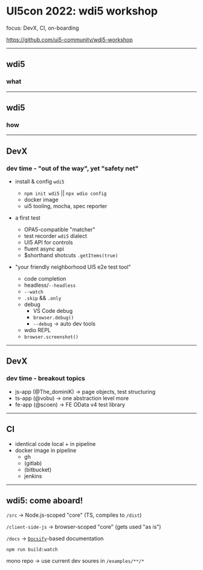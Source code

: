 # UI5con 2022: wdi5 workshop

focus: DevX, CI, on-boarding

<https://github.com/ui5-community/wdi5-workshop>

---

## wdi5

### what

---

## wdi5

### how

---

## DevX

### dev time - "out of the way", yet "safety net"

- install & config `wdi5`
  - `npm init wdi5` || `npx wdio config`
  - docker image
  - ui5 tooling, mocha, spec reporter

- a first test
  - OPA5-compatible "matcher"
  - test recorder `wdi5` dialect
  - UI5 API for controls
  - fluent async api
  - $shorthand shotcuts `.getItems(true)`
- "your friendly neighborhood UI5 e2e test tool"
  - code completion
  - headless/`--headless`
  - `--watch`
  - `.skip` && `.only`
  - debug
    - VS Code debug
    - `browser.debug()`
    - `--debug` -> auto dev tools
  - wdio REPL
  - `browser.screenshot()`

---

## DevX

### dev time - breakout topics

- js-app (@The_dominiK) -> page objects, test structuring
- ts-app (@vobu) -> one abstraction level more
- fe-app (@scoen) -> FE OData v4 test library

---

## CI

- identical code local + in pipeline
- docker image in pipeline
  - gh
  - (gitlab)
  - (bitbucket)
  - jenkins

---

## wdi5: come aboard!

`/src` -> Node.js-scoped "core" (TS, compiles to `/dist`)

`/client-side-js` -> browser-scoped "core" (gets used "as is")

`/docs` -> [`Docsify`](https://docsify.js.org/#/)-based documentation

`npm run build:watch`

mono repo -> use current dev soures in `/examples/**/*`
